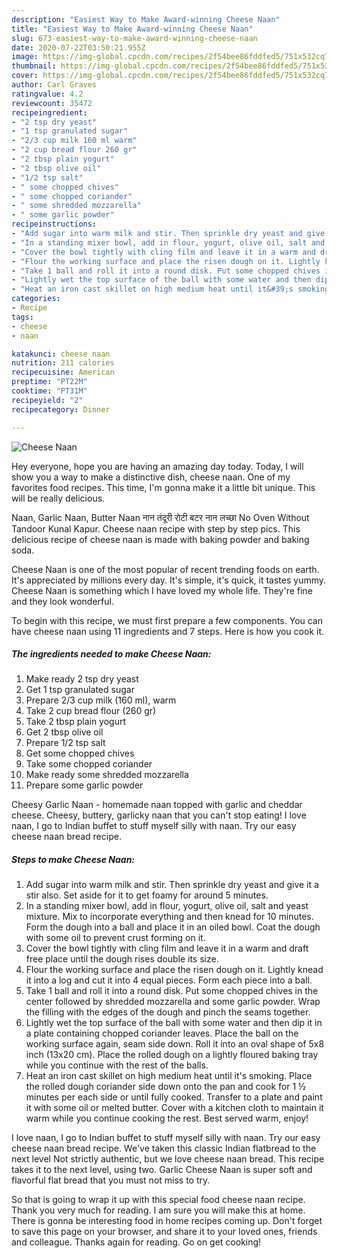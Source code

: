 ```yaml
---
description: "Easiest Way to Make Award-winning Cheese Naan"
title: "Easiest Way to Make Award-winning Cheese Naan"
slug: 673-easiest-way-to-make-award-winning-cheese-naan
date: 2020-07-22T03:50:21.955Z
image: https://img-global.cpcdn.com/recipes/2f54bee86fddfed5/751x532cq70/cheese-naan-recipe-main-photo.jpg
thumbnail: https://img-global.cpcdn.com/recipes/2f54bee86fddfed5/751x532cq70/cheese-naan-recipe-main-photo.jpg
cover: https://img-global.cpcdn.com/recipes/2f54bee86fddfed5/751x532cq70/cheese-naan-recipe-main-photo.jpg
author: Carl Graves
ratingvalue: 4.2
reviewcount: 35472
recipeingredient:
- "2 tsp dry yeast"
- "1 tsp granulated sugar"
- "2/3 cup milk 160 ml warm"
- "2 cup bread flour 260 gr"
- "2 tbsp plain yogurt"
- "2 tbsp olive oil"
- "1/2 tsp salt"
- " some chopped chives"
- " some chopped coriander"
- " some shredded mozzarella"
- " some garlic powder"
recipeinstructions:
- "Add sugar into warm milk and stir. Then sprinkle dry yeast and give it a stir also. Set aside for it to get foamy for around 5 minutes."
- "In a standing mixer bowl, add in flour, yogurt, olive oil, salt and yeast mixture. Mix to incorporate everything and then knead for 10 minutes. Form the dough into a ball and place it in an oiled bowl. Coat the dough with some oil to prevent crust forming on it."
- "Cover the bowl tightly with cling film and leave it in a warm and draft free place until the dough rises double its size."
- "Flour the working surface and place the risen dough on it. Lightly knead it into a log and cut it into 4 equal pieces. Form each piece into a ball."
- "Take 1 ball and roll it into a round disk. Put some chopped chives in the center followed by shredded mozzarella and some garlic powder. Wrap the filling with the edges of the dough and pinch the seams together."
- "Lightly wet the top surface of the ball with some water and then dip it in a plate containing chopped coriander leaves. Place the ball on the working surface again, seam side down. Roll it into an oval shape of 5x8 inch (13x20 cm). Place the rolled dough on a lightly floured baking tray while you continue with the rest of the balls."
- "Heat an iron cast skillet on high medium heat until it&#39;s smoking. Place the rolled dough coriander side down onto the pan and cook for 1 ½ minutes per each side or until fully cooked. Transfer to a plate and paint it with some oil or melted butter. Cover with a kitchen cloth to maintain it warm while you continue cooking the rest. Best served warm, enjoy!"
categories:
- Recipe
tags:
- cheese
- naan

katakunci: cheese naan 
nutrition: 211 calories
recipecuisine: American
preptime: "PT22M"
cooktime: "PT31M"
recipeyield: "2"
recipecategory: Dinner

---
```



![Cheese Naan](https://img-global.cpcdn.com/recipes/2f54bee86fddfed5/751x532cq70/cheese-naan-recipe-main-photo.jpg)

Hey everyone, hope you are having an amazing day today. Today, I will show you a way to make a distinctive dish, cheese naan. One of my favorites food recipes. This time, I'm gonna make it a little bit unique. This will be really delicious.

Naan, Garlic Naan, Butter Naan नान तंदूरी रोटी बटर नान लच्छा No Oven Without Tandoor Kunal Kapur. Cheese naan recipe with step by step pics. This delicious recipe of cheese naan is made with baking powder and baking soda.

Cheese Naan is one of the most popular of recent trending foods on earth. It's appreciated by millions every day. It's simple, it's quick, it tastes yummy. Cheese Naan is something which I have loved my whole life. They're fine and they look wonderful.


To begin with this recipe, we must first prepare a few components. You can have cheese naan using 11 ingredients and 7 steps. Here is how you cook it.

<!--inarticleads1-->

##### The ingredients needed to make Cheese Naan:

1. Make ready 2 tsp dry yeast
1. Get 1 tsp granulated sugar
1. Prepare 2/3 cup milk (160 ml), warm
1. Take 2 cup bread flour (260 gr)
1. Take 2 tbsp plain yogurt
1. Get 2 tbsp olive oil
1. Prepare 1/2 tsp salt
1. Get  some chopped chives
1. Take  some chopped coriander
1. Make ready  some shredded mozzarella
1. Prepare  some garlic powder


Cheesy Garlic Naan - homemade naan topped with garlic and cheddar cheese. Cheesy, buttery, garlicky naan that you can&#39;t stop eating! I love naan, I go to Indian buffet to stuff myself silly with naan. Try our easy cheese naan bread recipe. 

<!--inarticleads2-->

##### Steps to make Cheese Naan:

1. Add sugar into warm milk and stir. Then sprinkle dry yeast and give it a stir also. Set aside for it to get foamy for around 5 minutes.
1. In a standing mixer bowl, add in flour, yogurt, olive oil, salt and yeast mixture. Mix to incorporate everything and then knead for 10 minutes. Form the dough into a ball and place it in an oiled bowl. Coat the dough with some oil to prevent crust forming on it.
1. Cover the bowl tightly with cling film and leave it in a warm and draft free place until the dough rises double its size.
1. Flour the working surface and place the risen dough on it. Lightly knead it into a log and cut it into 4 equal pieces. Form each piece into a ball.
1. Take 1 ball and roll it into a round disk. Put some chopped chives in the center followed by shredded mozzarella and some garlic powder. Wrap the filling with the edges of the dough and pinch the seams together.
1. Lightly wet the top surface of the ball with some water and then dip it in a plate containing chopped coriander leaves. Place the ball on the working surface again, seam side down. Roll it into an oval shape of 5x8 inch (13x20 cm). Place the rolled dough on a lightly floured baking tray while you continue with the rest of the balls.
1. Heat an iron cast skillet on high medium heat until it&#39;s smoking. Place the rolled dough coriander side down onto the pan and cook for 1 ½ minutes per each side or until fully cooked. Transfer to a plate and paint it with some oil or melted butter. Cover with a kitchen cloth to maintain it warm while you continue cooking the rest. Best served warm, enjoy!


I love naan, I go to Indian buffet to stuff myself silly with naan. Try our easy cheese naan bread recipe. We&#39;ve taken this classic Indian flatbread to the next level Not strictly authentic, but we love cheese naan bread. This recipe takes it to the next level, using two. Garlic Cheese Naan is super soft and flavorful flat bread that you must not miss to try. 

So that is going to wrap it up with this special food cheese naan recipe. Thank you very much for reading. I am sure you will make this at home. There is gonna be interesting food in home recipes coming up. Don't forget to save this page on your browser, and share it to your loved ones, friends and colleague. Thanks again for reading. Go on get cooking!
